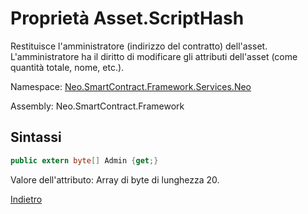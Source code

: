 # Proprietà Asset.ScriptHash 

Restituisce l'amministratore (indirizzo del contratto) dell'asset. L'amministratore ha il diritto di modificare gli attributi dell'asset (come quantità totale, nome, etc.).

Namespace: [Neo.SmartContract.Framework.Services.Neo](../../neo.md)

Assembly: Neo.SmartContract.Framework

## Sintassi

```c#
public extern byte[] Admin {get;}
```

Valore dell'attributo: Array di byte di lunghezza 20.



[Indietro](../Asset.md)
